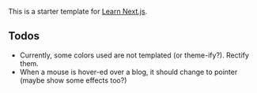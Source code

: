 This is a starter template for [Learn Next.js](https://nextjs.org/learn).

## Todos

- Currently, some colors used are not templated (or theme-ify?). Rectify them.
- When a mouse is hover-ed over a blog, it should change to pointer (maybe show some effects too?)